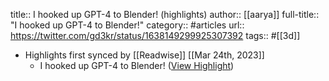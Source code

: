 title:: I hooked up GPT-4 to Blender! (highlights)
author:: [[aarya]]
full-title:: "I hooked up GPT-4 to Blender!"
category:: #articles
url:: https://twitter.com/gd3kr/status/1638149299925307392
tags:: #[[3d]]

- Highlights first synced by [[Readwise]] [[Mar 24th, 2023]]
	- I hooked up GPT-4 to Blender! ([View Highlight](https://read.readwise.io/read/01gw9adm71d2d381qav1erpz9e))